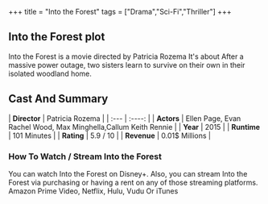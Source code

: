 +++
title = "Into the Forest"
tags = ["Drama","Sci-Fi","Thriller"]
+++
## Into the Forest plot
Into the Forest is a movie directed by Patricia Rozema It's about After a massive power outage, two sisters learn to survive on their own in their isolated woodland home.
## Cast And Summary
| **Director**      | Patricia Rozema |
    | :---        |    :----:   |
    |  **Actors** | Ellen Page, Evan Rachel Wood, Max Minghella,Callum Keith Rennie |
    | **Year**   | 2015    |
    |  **Runtime** | 101 Minutes |
    |  **Rating** | 5.9 / 10 | 
    |  **Revenue** | 0.01$ Millions |
### How To Watch / Stream Into the Forest
You can watch Into the Forest on Disney+.
Also, you can stream Into the Forest via purchasing or having a rent on any of those streaming platforms.
Amazon Prime Video, Netflix, Hulu, Vudu Or iTunes
